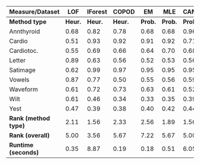 | Measure/Dataset        | LOF       | IForest   | COPOD     | EM        | MLE       | CAMLE     | AutoEnc  | DeepSVDD | RCA      | DeepIForest |
| ---------------------- | --------- | --------- | --------- | --------- | --------- | --------- | -------- | -------- | -------- | ----------- |
| **Method type**        | **Heur.** | **Heur.** | **Heur.** | **Prob.** | **Prob.** | **Prob.** | **Deep** | **Deep** | **Deep** | **Deep**    |
| Annthyroid             | 0.68      | 0.82      | 0.78      | 0.68      | 0.68      | 0.96      | 0.67     | 0.72     | 0.65     | 0.71        |
| Cardio                 | 0.51      | 0.93      | 0.92      | 0.91      | 0.92      | 0.71      | 0.95     | 0.31     | 0.97     | 0.55        |
| Cardiotoc.             | 0.55      | 0.69      | 0.66      | 0.64      | 0.70      | 0.68      | 0.75     | 0.53     | 0.61     | 0.71        |
| Letter                 | 0.89      | 0.63      | 0.56      | 0.52      | 0.53      | 0.56      | 0.52     | 0.53     | 0.50     | 0.68        |
| Satimage               | 0.62      | 0.99      | 0.97      | 0.95      | 0.95      | 0.95      | 0.98     | 0.39     | 0.58     | 1.00        |
| Vowels                 | 0.87      | 0.77      | 0.50      | 0.55      | 0.56      | 0.59      | 0.60     | 0.40     | 0.68     | 0.86        |
| Waveform               | 0.61      | 0.72      | 0.73      | 0.63      | 0.61      | 0.52      | 0.64     | 0.55     | 0.28     | 0.75        |
| Wilt                   | 0.61      | 0.46      | 0.34      | 0.33      | 0.35      | 0.39      | 0.34     | 0.47     | 0.31     | 0.71        |
| Yest                   | 0.47      | 0.39      | 0.38      | 0.40      | 0.42      | 0.44      | 0.40     | 0.49     | 0.42     | 0.39        |
| **Rank (method type)** | 2.11      | 1.56      | 2.33      | 2.56      | 1.89      | 1.56      | 2.44     | 2.78     | 3.00     | 1.78        |
| **Rank (overall)**     | 5.00      | 3.56      | 5.67      | 7.22      | 5.67      | 5.00      | 5.11     | 7.00     | 7.33     | 3.44        |
| **Runtime (seconds)**  | 0.35      | 8.87      | 0.19      | 0.18      | 0.51      | 6.05      | 435.27   | 62.28    | 739.93   | 33.07       |